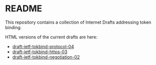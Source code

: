 README
=======

This repository contains a collection of Internet Drafts addressing token binding.

HTML versions of the current drafts are here:

- [draft-ietf-tokbind-protocol-04](http://xml2rfc.ietf.org/cgi-bin/xml2rfc.cgi?modeAsFormat=html/ascii&url=https://raw.githubusercontent.com/TokenBinding/Internet-Drafts/master/draft-ietf-tokbind-protocol-04.xml)
- [draft-ietf-tokbind-https-03](http://xml2rfc.ietf.org/cgi-bin/xml2rfc.cgi?modeAsFormat=html/ascii&url=https://raw.githubusercontent.com/TokenBinding/Internet-Drafts/master/draft-ietf-tokbind-https-03.xml)
- [draft-ietf-tokbind-negotiation-02](http://xml2rfc.ietf.org/cgi-bin/xml2rfc.cgi?modeAsFormat=html/ascii&url=https://raw.githubusercontent.com/TokenBinding/Internet-Drafts/master/draft-ietf-tokbind-negotiation-02.xml)

